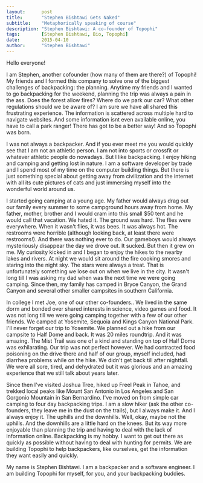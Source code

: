 ```yaml
---
layout:      post
title:       "Stephen Bishtawi Gets Naked"
subtitle:    "Metaphorically speaking of course"
description: "Stephen Bishtawi: A co-founder of Topophi"
tags:        [Stephen Bishtawi, Bio, Topophi]
date:        2015-04-10
author:      "Stephen Bishtawi"
---
```


<p>Hello everyone!</p>

<p>I am Stephen, another cofounder (how many of them are there?) of Topophi! My friends and I formed this company to solve one of the biggest challenges of backpacking: the planning. Anytime my friends and I wanted to go backpacking for the weekend, planning the trip was always a pain in the ass. Does the forest allow fires? Where do we park our car? What other regulations should we be aware of? I am sure we have all shared this frustrating experience. The information is scattered across multiple hard to navigate websites. And some information isnt even available online, you have to call a park ranger! There has got to be a better way! And so Topophi was born.</p>

<p>I was not always a backpacker. And if you ever meet me you would quickly see that I am not an athletic person. I am not into sports or crossfit or whatever athletic people do nowadays. But I like backpacking. I enjoy hiking and camping and getting lost in nature. I am a software developer by trade and I spend most of my time on the computer building things. But there is just something special about getting away from civilization and the internet with all its cute pictures of cats and just immersing myself into the wonderful world around us.</p>

<p>I started going camping at a young age. My father would always drag out our family every summer to some campground hours away from home. My father, mother, brother and I would cram into this small $50 tent and he would call that vacation. We hated it. The ground was hard. The flies were everywhere. When it wasn't flies, it was bees. It was always hot. The restrooms were horrible (although looking back, at least there were restrooms!). And there was nothing ever to do. Our gameboys would always mysteriously disappear the day we drove out. It sucked. But then it grew on me. My curiosity kicked in and I began to enjoy the hikes to the nearby lakes and rivers. At night we would sit around the fire cooking smores and staring into the night sky. The stars were always a treat. That is unfortunately something we lose out on when we live in the city. It wasn't long till I was asking my dad when was the next time we were going camping. Since then, my family has camped in Bryce Canyon, the Grand Canyon and several other smaller campsites in southern California.</p>

<p>In college I met Joe, one of our other co-founders.. We lived in the same dorm and bonded over shared interests in science, video games and food. It was not long till we were going camping together with a few of our other friends. We camped at Yosemite, Sequoia and Kings Canyon National Park. I'll never forget our trip to Yosemite. We planned out a hike from our campsite to Half Dome and back. It was 20 miles roundtrip. And it was amazing. The Mist Trail was one of a kind and standing on top of Half Dome was exhilarating. Our trip was not perfect however. We had contracted food poisoning on the drive there and half of our group, myself included, had diarrhea problems while on the hike. We didn't get back till after nightfall. We were all sore, tired, and dehydrated but it was glorious and an amazing experience that we still talk about years later.</p>

<p>Since then I've visited Joshua Tree, hiked up Freel Peak in Tahoe, and trekked local peaks like Mount San Antonio in Los Angeles and San Gorgonio Mountain in San Bernardino. I've moved on from simple car camping to four day backpacking trips. I am a slow hiker (ask the other co-founders, they leave me in the dust on the trails), but I always make it. And I always enjoy it. The uphills and the downhills. Well, okay, maybe not the uphills. And the downhills are a little hard on the knees. But its way more enjoyable than planning the trip and having to deal with the lack of information online. Backpacking is my hobby. I want to get out there as quickly as possible without having to deal with hunting for permits. We are building Topophi to help backpackers, like ourselves, get the information they want easily and quickly.</p>

<p>My name is Stephen Bishtawi. I am a backpacker and a software engineer. I am building Topophi for myself, for you, and your backpacking buddies.</p>